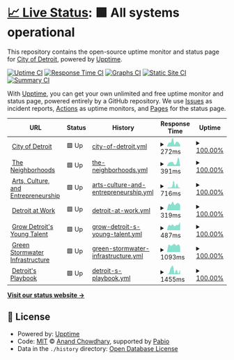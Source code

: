 # [📈 Live Status](https://CityOfDetroit.github.io/uptime): <!--live status--> **🟩 All systems operational**

This repository contains the open-source uptime monitor and status page for [City of Detroit](https://detroitmi.gov), powered by [Upptime](https://github.com/upptime/upptime).

[![Uptime CI](https://github.com/CityOfDetroit/uptime/workflows/Uptime%20CI/badge.svg)](https://github.com/CityOfDetroit/uptime/actions?query=workflow%3A%22Uptime+CI%22)
[![Response Time CI](https://github.com/CityOfDetroit/uptime/workflows/Response%20Time%20CI/badge.svg)](https://github.com/CityOfDetroit/uptime/actions?query=workflow%3A%22Response+Time+CI%22)
[![Graphs CI](https://github.com/CityOfDetroit/uptime/workflows/Graphs%20CI/badge.svg)](https://github.com/CityOfDetroit/uptime/actions?query=workflow%3A%22Graphs+CI%22)
[![Static Site CI](https://github.com/CityOfDetroit/uptime/workflows/Static%20Site%20CI/badge.svg)](https://github.com/CityOfDetroit/uptime/actions?query=workflow%3A%22Static+Site+CI%22)
[![Summary CI](https://github.com/CityOfDetroit/uptime/workflows/Summary%20CI/badge.svg)](https://github.com/CityOfDetroit/uptime/actions?query=workflow%3A%22Summary+CI%22)

With [Upptime](https://upptime.js.org), you can get your own unlimited and free uptime monitor and status page, powered entirely by a GitHub repository. We use [Issues](https://github.com/CityOfDetroit/uptime/issues) as incident reports, [Actions](https://github.com/CityOfDetroit/uptime/actions) as uptime monitors, and [Pages](https://CityOfDetroit.github.io/uptime) for the status page.

<!--start: status pages-->
<!-- This summary is generated by Upptime (https://github.com/upptime/upptime) -->
<!-- Do not edit this manually, your changes will be overwritten -->
<!-- prettier-ignore -->
| URL | Status | History | Response Time | Uptime |
| --- | ------ | ------- | ------------- | ------ |
| <img alt="" src="https://icons.duckduckgo.com/ip3/detroitmi.gov.ico" height="13"> [City of Detroit](https://detroitmi.gov) | 🟩 Up | [city-of-detroit.yml](https://github.com/CityOfDetroit/uptime/commits/HEAD/history/city-of-detroit.yml) | <details><summary><img alt="Response time graph" src="./graphs/city-of-detroit/response-time-week.png" height="20"> 272ms</summary><br><a href="https://CityOfDetroit.github.io/uptime/history/city-of-detroit"><img alt="Response time 291" src="https://img.shields.io/endpoint?url=https%3A%2F%2Fraw.githubusercontent.com%2FCityOfDetroit%2Fuptime%2FHEAD%2Fapi%2Fcity-of-detroit%2Fresponse-time.json"></a><br><a href="https://CityOfDetroit.github.io/uptime/history/city-of-detroit"><img alt="24-hour response time 101" src="https://img.shields.io/endpoint?url=https%3A%2F%2Fraw.githubusercontent.com%2FCityOfDetroit%2Fuptime%2FHEAD%2Fapi%2Fcity-of-detroit%2Fresponse-time-day.json"></a><br><a href="https://CityOfDetroit.github.io/uptime/history/city-of-detroit"><img alt="7-day response time 272" src="https://img.shields.io/endpoint?url=https%3A%2F%2Fraw.githubusercontent.com%2FCityOfDetroit%2Fuptime%2FHEAD%2Fapi%2Fcity-of-detroit%2Fresponse-time-week.json"></a><br><a href="https://CityOfDetroit.github.io/uptime/history/city-of-detroit"><img alt="30-day response time 294" src="https://img.shields.io/endpoint?url=https%3A%2F%2Fraw.githubusercontent.com%2FCityOfDetroit%2Fuptime%2FHEAD%2Fapi%2Fcity-of-detroit%2Fresponse-time-month.json"></a><br><a href="https://CityOfDetroit.github.io/uptime/history/city-of-detroit"><img alt="1-year response time 291" src="https://img.shields.io/endpoint?url=https%3A%2F%2Fraw.githubusercontent.com%2FCityOfDetroit%2Fuptime%2FHEAD%2Fapi%2Fcity-of-detroit%2Fresponse-time-year.json"></a></details> | <details><summary><a href="https://CityOfDetroit.github.io/uptime/history/city-of-detroit">100.00%</a></summary><a href="https://CityOfDetroit.github.io/uptime/history/city-of-detroit"><img alt="All-time uptime 100.00%" src="https://img.shields.io/endpoint?url=https%3A%2F%2Fraw.githubusercontent.com%2FCityOfDetroit%2Fuptime%2FHEAD%2Fapi%2Fcity-of-detroit%2Fuptime.json"></a><br><a href="https://CityOfDetroit.github.io/uptime/history/city-of-detroit"><img alt="24-hour uptime 100.00%" src="https://img.shields.io/endpoint?url=https%3A%2F%2Fraw.githubusercontent.com%2FCityOfDetroit%2Fuptime%2FHEAD%2Fapi%2Fcity-of-detroit%2Fuptime-day.json"></a><br><a href="https://CityOfDetroit.github.io/uptime/history/city-of-detroit"><img alt="7-day uptime 100.00%" src="https://img.shields.io/endpoint?url=https%3A%2F%2Fraw.githubusercontent.com%2FCityOfDetroit%2Fuptime%2FHEAD%2Fapi%2Fcity-of-detroit%2Fuptime-week.json"></a><br><a href="https://CityOfDetroit.github.io/uptime/history/city-of-detroit"><img alt="30-day uptime 100.00%" src="https://img.shields.io/endpoint?url=https%3A%2F%2Fraw.githubusercontent.com%2FCityOfDetroit%2Fuptime%2FHEAD%2Fapi%2Fcity-of-detroit%2Fuptime-month.json"></a><br><a href="https://CityOfDetroit.github.io/uptime/history/city-of-detroit"><img alt="1-year uptime 100.00%" src="https://img.shields.io/endpoint?url=https%3A%2F%2Fraw.githubusercontent.com%2FCityOfDetroit%2Fuptime%2FHEAD%2Fapi%2Fcity-of-detroit%2Fuptime-year.json"></a></details>
| <img alt="" src="https://icons.duckduckgo.com/ip3/theneighborhoods.org.ico" height="13"> [The Neighborhoods](https://theneighborhoods.org) | 🟩 Up | [the-neighborhoods.yml](https://github.com/CityOfDetroit/uptime/commits/HEAD/history/the-neighborhoods.yml) | <details><summary><img alt="Response time graph" src="./graphs/the-neighborhoods/response-time-week.png" height="20"> 391ms</summary><br><a href="https://CityOfDetroit.github.io/uptime/history/the-neighborhoods"><img alt="Response time 387" src="https://img.shields.io/endpoint?url=https%3A%2F%2Fraw.githubusercontent.com%2FCityOfDetroit%2Fuptime%2FHEAD%2Fapi%2Fthe-neighborhoods%2Fresponse-time.json"></a><br><a href="https://CityOfDetroit.github.io/uptime/history/the-neighborhoods"><img alt="24-hour response time 98" src="https://img.shields.io/endpoint?url=https%3A%2F%2Fraw.githubusercontent.com%2FCityOfDetroit%2Fuptime%2FHEAD%2Fapi%2Fthe-neighborhoods%2Fresponse-time-day.json"></a><br><a href="https://CityOfDetroit.github.io/uptime/history/the-neighborhoods"><img alt="7-day response time 391" src="https://img.shields.io/endpoint?url=https%3A%2F%2Fraw.githubusercontent.com%2FCityOfDetroit%2Fuptime%2FHEAD%2Fapi%2Fthe-neighborhoods%2Fresponse-time-week.json"></a><br><a href="https://CityOfDetroit.github.io/uptime/history/the-neighborhoods"><img alt="30-day response time 579" src="https://img.shields.io/endpoint?url=https%3A%2F%2Fraw.githubusercontent.com%2FCityOfDetroit%2Fuptime%2FHEAD%2Fapi%2Fthe-neighborhoods%2Fresponse-time-month.json"></a><br><a href="https://CityOfDetroit.github.io/uptime/history/the-neighborhoods"><img alt="1-year response time 387" src="https://img.shields.io/endpoint?url=https%3A%2F%2Fraw.githubusercontent.com%2FCityOfDetroit%2Fuptime%2FHEAD%2Fapi%2Fthe-neighborhoods%2Fresponse-time-year.json"></a></details> | <details><summary><a href="https://CityOfDetroit.github.io/uptime/history/the-neighborhoods">100.00%</a></summary><a href="https://CityOfDetroit.github.io/uptime/history/the-neighborhoods"><img alt="All-time uptime 100.00%" src="https://img.shields.io/endpoint?url=https%3A%2F%2Fraw.githubusercontent.com%2FCityOfDetroit%2Fuptime%2FHEAD%2Fapi%2Fthe-neighborhoods%2Fuptime.json"></a><br><a href="https://CityOfDetroit.github.io/uptime/history/the-neighborhoods"><img alt="24-hour uptime 100.00%" src="https://img.shields.io/endpoint?url=https%3A%2F%2Fraw.githubusercontent.com%2FCityOfDetroit%2Fuptime%2FHEAD%2Fapi%2Fthe-neighborhoods%2Fuptime-day.json"></a><br><a href="https://CityOfDetroit.github.io/uptime/history/the-neighborhoods"><img alt="7-day uptime 100.00%" src="https://img.shields.io/endpoint?url=https%3A%2F%2Fraw.githubusercontent.com%2FCityOfDetroit%2Fuptime%2FHEAD%2Fapi%2Fthe-neighborhoods%2Fuptime-week.json"></a><br><a href="https://CityOfDetroit.github.io/uptime/history/the-neighborhoods"><img alt="30-day uptime 100.00%" src="https://img.shields.io/endpoint?url=https%3A%2F%2Fraw.githubusercontent.com%2FCityOfDetroit%2Fuptime%2FHEAD%2Fapi%2Fthe-neighborhoods%2Fuptime-month.json"></a><br><a href="https://CityOfDetroit.github.io/uptime/history/the-neighborhoods"><img alt="1-year uptime 100.00%" src="https://img.shields.io/endpoint?url=https%3A%2F%2Fraw.githubusercontent.com%2FCityOfDetroit%2Fuptime%2FHEAD%2Fapi%2Fthe-neighborhoods%2Fuptime-year.json"></a></details>
| <img alt="" src="https://icons.duckduckgo.com/ip3/ace.detroitmi.gov.ico" height="13"> [Arts, Culture, and Entrepreneurship](https://ace.detroitmi.gov) | 🟩 Up | [arts-culture-and-entrepreneurship.yml](https://github.com/CityOfDetroit/uptime/commits/HEAD/history/arts-culture-and-entrepreneurship.yml) | <details><summary><img alt="Response time graph" src="./graphs/arts-culture-and-entrepreneurship/response-time-week.png" height="20"> 716ms</summary><br><a href="https://CityOfDetroit.github.io/uptime/history/arts-culture-and-entrepreneurship"><img alt="Response time 853" src="https://img.shields.io/endpoint?url=https%3A%2F%2Fraw.githubusercontent.com%2FCityOfDetroit%2Fuptime%2FHEAD%2Fapi%2Farts-culture-and-entrepreneurship%2Fresponse-time.json"></a><br><a href="https://CityOfDetroit.github.io/uptime/history/arts-culture-and-entrepreneurship"><img alt="24-hour response time 144" src="https://img.shields.io/endpoint?url=https%3A%2F%2Fraw.githubusercontent.com%2FCityOfDetroit%2Fuptime%2FHEAD%2Fapi%2Farts-culture-and-entrepreneurship%2Fresponse-time-day.json"></a><br><a href="https://CityOfDetroit.github.io/uptime/history/arts-culture-and-entrepreneurship"><img alt="7-day response time 716" src="https://img.shields.io/endpoint?url=https%3A%2F%2Fraw.githubusercontent.com%2FCityOfDetroit%2Fuptime%2FHEAD%2Fapi%2Farts-culture-and-entrepreneurship%2Fresponse-time-week.json"></a><br><a href="https://CityOfDetroit.github.io/uptime/history/arts-culture-and-entrepreneurship"><img alt="30-day response time 1089" src="https://img.shields.io/endpoint?url=https%3A%2F%2Fraw.githubusercontent.com%2FCityOfDetroit%2Fuptime%2FHEAD%2Fapi%2Farts-culture-and-entrepreneurship%2Fresponse-time-month.json"></a><br><a href="https://CityOfDetroit.github.io/uptime/history/arts-culture-and-entrepreneurship"><img alt="1-year response time 853" src="https://img.shields.io/endpoint?url=https%3A%2F%2Fraw.githubusercontent.com%2FCityOfDetroit%2Fuptime%2FHEAD%2Fapi%2Farts-culture-and-entrepreneurship%2Fresponse-time-year.json"></a></details> | <details><summary><a href="https://CityOfDetroit.github.io/uptime/history/arts-culture-and-entrepreneurship">100.00%</a></summary><a href="https://CityOfDetroit.github.io/uptime/history/arts-culture-and-entrepreneurship"><img alt="All-time uptime 99.92%" src="https://img.shields.io/endpoint?url=https%3A%2F%2Fraw.githubusercontent.com%2FCityOfDetroit%2Fuptime%2FHEAD%2Fapi%2Farts-culture-and-entrepreneurship%2Fuptime.json"></a><br><a href="https://CityOfDetroit.github.io/uptime/history/arts-culture-and-entrepreneurship"><img alt="24-hour uptime 100.00%" src="https://img.shields.io/endpoint?url=https%3A%2F%2Fraw.githubusercontent.com%2FCityOfDetroit%2Fuptime%2FHEAD%2Fapi%2Farts-culture-and-entrepreneurship%2Fuptime-day.json"></a><br><a href="https://CityOfDetroit.github.io/uptime/history/arts-culture-and-entrepreneurship"><img alt="7-day uptime 100.00%" src="https://img.shields.io/endpoint?url=https%3A%2F%2Fraw.githubusercontent.com%2FCityOfDetroit%2Fuptime%2FHEAD%2Fapi%2Farts-culture-and-entrepreneurship%2Fuptime-week.json"></a><br><a href="https://CityOfDetroit.github.io/uptime/history/arts-culture-and-entrepreneurship"><img alt="30-day uptime 100.00%" src="https://img.shields.io/endpoint?url=https%3A%2F%2Fraw.githubusercontent.com%2FCityOfDetroit%2Fuptime%2FHEAD%2Fapi%2Farts-culture-and-entrepreneurship%2Fuptime-month.json"></a><br><a href="https://CityOfDetroit.github.io/uptime/history/arts-culture-and-entrepreneurship"><img alt="1-year uptime 99.92%" src="https://img.shields.io/endpoint?url=https%3A%2F%2Fraw.githubusercontent.com%2FCityOfDetroit%2Fuptime%2FHEAD%2Fapi%2Farts-culture-and-entrepreneurship%2Fuptime-year.json"></a></details>
| <img alt="" src="https://icons.duckduckgo.com/ip3/detroitatwork.com.ico" height="13"> [Detroit at Work](https://detroitatwork.com) | 🟩 Up | [detroit-at-work.yml](https://github.com/CityOfDetroit/uptime/commits/HEAD/history/detroit-at-work.yml) | <details><summary><img alt="Response time graph" src="./graphs/detroit-at-work/response-time-week.png" height="20"> 319ms</summary><br><a href="https://CityOfDetroit.github.io/uptime/history/detroit-at-work"><img alt="Response time 614" src="https://img.shields.io/endpoint?url=https%3A%2F%2Fraw.githubusercontent.com%2FCityOfDetroit%2Fuptime%2FHEAD%2Fapi%2Fdetroit-at-work%2Fresponse-time.json"></a><br><a href="https://CityOfDetroit.github.io/uptime/history/detroit-at-work"><img alt="24-hour response time 260" src="https://img.shields.io/endpoint?url=https%3A%2F%2Fraw.githubusercontent.com%2FCityOfDetroit%2Fuptime%2FHEAD%2Fapi%2Fdetroit-at-work%2Fresponse-time-day.json"></a><br><a href="https://CityOfDetroit.github.io/uptime/history/detroit-at-work"><img alt="7-day response time 319" src="https://img.shields.io/endpoint?url=https%3A%2F%2Fraw.githubusercontent.com%2FCityOfDetroit%2Fuptime%2FHEAD%2Fapi%2Fdetroit-at-work%2Fresponse-time-week.json"></a><br><a href="https://CityOfDetroit.github.io/uptime/history/detroit-at-work"><img alt="30-day response time 346" src="https://img.shields.io/endpoint?url=https%3A%2F%2Fraw.githubusercontent.com%2FCityOfDetroit%2Fuptime%2FHEAD%2Fapi%2Fdetroit-at-work%2Fresponse-time-month.json"></a><br><a href="https://CityOfDetroit.github.io/uptime/history/detroit-at-work"><img alt="1-year response time 614" src="https://img.shields.io/endpoint?url=https%3A%2F%2Fraw.githubusercontent.com%2FCityOfDetroit%2Fuptime%2FHEAD%2Fapi%2Fdetroit-at-work%2Fresponse-time-year.json"></a></details> | <details><summary><a href="https://CityOfDetroit.github.io/uptime/history/detroit-at-work">100.00%</a></summary><a href="https://CityOfDetroit.github.io/uptime/history/detroit-at-work"><img alt="All-time uptime 99.94%" src="https://img.shields.io/endpoint?url=https%3A%2F%2Fraw.githubusercontent.com%2FCityOfDetroit%2Fuptime%2FHEAD%2Fapi%2Fdetroit-at-work%2Fuptime.json"></a><br><a href="https://CityOfDetroit.github.io/uptime/history/detroit-at-work"><img alt="24-hour uptime 100.00%" src="https://img.shields.io/endpoint?url=https%3A%2F%2Fraw.githubusercontent.com%2FCityOfDetroit%2Fuptime%2FHEAD%2Fapi%2Fdetroit-at-work%2Fuptime-day.json"></a><br><a href="https://CityOfDetroit.github.io/uptime/history/detroit-at-work"><img alt="7-day uptime 100.00%" src="https://img.shields.io/endpoint?url=https%3A%2F%2Fraw.githubusercontent.com%2FCityOfDetroit%2Fuptime%2FHEAD%2Fapi%2Fdetroit-at-work%2Fuptime-week.json"></a><br><a href="https://CityOfDetroit.github.io/uptime/history/detroit-at-work"><img alt="30-day uptime 100.00%" src="https://img.shields.io/endpoint?url=https%3A%2F%2Fraw.githubusercontent.com%2FCityOfDetroit%2Fuptime%2FHEAD%2Fapi%2Fdetroit-at-work%2Fuptime-month.json"></a><br><a href="https://CityOfDetroit.github.io/uptime/history/detroit-at-work"><img alt="1-year uptime 99.94%" src="https://img.shields.io/endpoint?url=https%3A%2F%2Fraw.githubusercontent.com%2FCityOfDetroit%2Fuptime%2FHEAD%2Fapi%2Fdetroit-at-work%2Fuptime-year.json"></a></details>
| <img alt="" src="https://icons.duckduckgo.com/ip3/gdyt.org.ico" height="13"> [Grow Detroit's Young Talent](https://gdyt.org) | 🟩 Up | [grow-detroit-s-young-talent.yml](https://github.com/CityOfDetroit/uptime/commits/HEAD/history/grow-detroit-s-young-talent.yml) | <details><summary><img alt="Response time graph" src="./graphs/grow-detroit-s-young-talent/response-time-week.png" height="20"> 487ms</summary><br><a href="https://CityOfDetroit.github.io/uptime/history/grow-detroit-s-young-talent"><img alt="Response time 662" src="https://img.shields.io/endpoint?url=https%3A%2F%2Fraw.githubusercontent.com%2FCityOfDetroit%2Fuptime%2FHEAD%2Fapi%2Fgrow-detroit-s-young-talent%2Fresponse-time.json"></a><br><a href="https://CityOfDetroit.github.io/uptime/history/grow-detroit-s-young-talent"><img alt="24-hour response time 727" src="https://img.shields.io/endpoint?url=https%3A%2F%2Fraw.githubusercontent.com%2FCityOfDetroit%2Fuptime%2FHEAD%2Fapi%2Fgrow-detroit-s-young-talent%2Fresponse-time-day.json"></a><br><a href="https://CityOfDetroit.github.io/uptime/history/grow-detroit-s-young-talent"><img alt="7-day response time 487" src="https://img.shields.io/endpoint?url=https%3A%2F%2Fraw.githubusercontent.com%2FCityOfDetroit%2Fuptime%2FHEAD%2Fapi%2Fgrow-detroit-s-young-talent%2Fresponse-time-week.json"></a><br><a href="https://CityOfDetroit.github.io/uptime/history/grow-detroit-s-young-talent"><img alt="30-day response time 430" src="https://img.shields.io/endpoint?url=https%3A%2F%2Fraw.githubusercontent.com%2FCityOfDetroit%2Fuptime%2FHEAD%2Fapi%2Fgrow-detroit-s-young-talent%2Fresponse-time-month.json"></a><br><a href="https://CityOfDetroit.github.io/uptime/history/grow-detroit-s-young-talent"><img alt="1-year response time 662" src="https://img.shields.io/endpoint?url=https%3A%2F%2Fraw.githubusercontent.com%2FCityOfDetroit%2Fuptime%2FHEAD%2Fapi%2Fgrow-detroit-s-young-talent%2Fresponse-time-year.json"></a></details> | <details><summary><a href="https://CityOfDetroit.github.io/uptime/history/grow-detroit-s-young-talent">100.00%</a></summary><a href="https://CityOfDetroit.github.io/uptime/history/grow-detroit-s-young-talent"><img alt="All-time uptime 100.00%" src="https://img.shields.io/endpoint?url=https%3A%2F%2Fraw.githubusercontent.com%2FCityOfDetroit%2Fuptime%2FHEAD%2Fapi%2Fgrow-detroit-s-young-talent%2Fuptime.json"></a><br><a href="https://CityOfDetroit.github.io/uptime/history/grow-detroit-s-young-talent"><img alt="24-hour uptime 100.00%" src="https://img.shields.io/endpoint?url=https%3A%2F%2Fraw.githubusercontent.com%2FCityOfDetroit%2Fuptime%2FHEAD%2Fapi%2Fgrow-detroit-s-young-talent%2Fuptime-day.json"></a><br><a href="https://CityOfDetroit.github.io/uptime/history/grow-detroit-s-young-talent"><img alt="7-day uptime 100.00%" src="https://img.shields.io/endpoint?url=https%3A%2F%2Fraw.githubusercontent.com%2FCityOfDetroit%2Fuptime%2FHEAD%2Fapi%2Fgrow-detroit-s-young-talent%2Fuptime-week.json"></a><br><a href="https://CityOfDetroit.github.io/uptime/history/grow-detroit-s-young-talent"><img alt="30-day uptime 100.00%" src="https://img.shields.io/endpoint?url=https%3A%2F%2Fraw.githubusercontent.com%2FCityOfDetroit%2Fuptime%2FHEAD%2Fapi%2Fgrow-detroit-s-young-talent%2Fuptime-month.json"></a><br><a href="https://CityOfDetroit.github.io/uptime/history/grow-detroit-s-young-talent"><img alt="1-year uptime 100.00%" src="https://img.shields.io/endpoint?url=https%3A%2F%2Fraw.githubusercontent.com%2FCityOfDetroit%2Fuptime%2FHEAD%2Fapi%2Fgrow-detroit-s-young-talent%2Fuptime-year.json"></a></details>
| <img alt="" src="https://icons.duckduckgo.com/ip3/detroitstormwater.org.ico" height="13"> [Green Stormwater Infrastructure](https://detroitstormwater.org) | 🟩 Up | [green-stormwater-infrastructure.yml](https://github.com/CityOfDetroit/uptime/commits/HEAD/history/green-stormwater-infrastructure.yml) | <details><summary><img alt="Response time graph" src="./graphs/green-stormwater-infrastructure/response-time-week.png" height="20"> 1093ms</summary><br><a href="https://CityOfDetroit.github.io/uptime/history/green-stormwater-infrastructure"><img alt="Response time 1574" src="https://img.shields.io/endpoint?url=https%3A%2F%2Fraw.githubusercontent.com%2FCityOfDetroit%2Fuptime%2FHEAD%2Fapi%2Fgreen-stormwater-infrastructure%2Fresponse-time.json"></a><br><a href="https://CityOfDetroit.github.io/uptime/history/green-stormwater-infrastructure"><img alt="24-hour response time 872" src="https://img.shields.io/endpoint?url=https%3A%2F%2Fraw.githubusercontent.com%2FCityOfDetroit%2Fuptime%2FHEAD%2Fapi%2Fgreen-stormwater-infrastructure%2Fresponse-time-day.json"></a><br><a href="https://CityOfDetroit.github.io/uptime/history/green-stormwater-infrastructure"><img alt="7-day response time 1093" src="https://img.shields.io/endpoint?url=https%3A%2F%2Fraw.githubusercontent.com%2FCityOfDetroit%2Fuptime%2FHEAD%2Fapi%2Fgreen-stormwater-infrastructure%2Fresponse-time-week.json"></a><br><a href="https://CityOfDetroit.github.io/uptime/history/green-stormwater-infrastructure"><img alt="30-day response time 1416" src="https://img.shields.io/endpoint?url=https%3A%2F%2Fraw.githubusercontent.com%2FCityOfDetroit%2Fuptime%2FHEAD%2Fapi%2Fgreen-stormwater-infrastructure%2Fresponse-time-month.json"></a><br><a href="https://CityOfDetroit.github.io/uptime/history/green-stormwater-infrastructure"><img alt="1-year response time 1574" src="https://img.shields.io/endpoint?url=https%3A%2F%2Fraw.githubusercontent.com%2FCityOfDetroit%2Fuptime%2FHEAD%2Fapi%2Fgreen-stormwater-infrastructure%2Fresponse-time-year.json"></a></details> | <details><summary><a href="https://CityOfDetroit.github.io/uptime/history/green-stormwater-infrastructure">100.00%</a></summary><a href="https://CityOfDetroit.github.io/uptime/history/green-stormwater-infrastructure"><img alt="All-time uptime 100.00%" src="https://img.shields.io/endpoint?url=https%3A%2F%2Fraw.githubusercontent.com%2FCityOfDetroit%2Fuptime%2FHEAD%2Fapi%2Fgreen-stormwater-infrastructure%2Fuptime.json"></a><br><a href="https://CityOfDetroit.github.io/uptime/history/green-stormwater-infrastructure"><img alt="24-hour uptime 100.00%" src="https://img.shields.io/endpoint?url=https%3A%2F%2Fraw.githubusercontent.com%2FCityOfDetroit%2Fuptime%2FHEAD%2Fapi%2Fgreen-stormwater-infrastructure%2Fuptime-day.json"></a><br><a href="https://CityOfDetroit.github.io/uptime/history/green-stormwater-infrastructure"><img alt="7-day uptime 100.00%" src="https://img.shields.io/endpoint?url=https%3A%2F%2Fraw.githubusercontent.com%2FCityOfDetroit%2Fuptime%2FHEAD%2Fapi%2Fgreen-stormwater-infrastructure%2Fuptime-week.json"></a><br><a href="https://CityOfDetroit.github.io/uptime/history/green-stormwater-infrastructure"><img alt="30-day uptime 100.00%" src="https://img.shields.io/endpoint?url=https%3A%2F%2Fraw.githubusercontent.com%2FCityOfDetroit%2Fuptime%2FHEAD%2Fapi%2Fgreen-stormwater-infrastructure%2Fuptime-month.json"></a><br><a href="https://CityOfDetroit.github.io/uptime/history/green-stormwater-infrastructure"><img alt="1-year uptime 100.00%" src="https://img.shields.io/endpoint?url=https%3A%2F%2Fraw.githubusercontent.com%2FCityOfDetroit%2Fuptime%2FHEAD%2Fapi%2Fgreen-stormwater-infrastructure%2Fuptime-year.json"></a></details>
| <img alt="" src="https://icons.duckduckgo.com/ip3/playbook.detroitmi.gov.ico" height="13"> [Detroit's Playbook](https://playbook.detroitmi.gov) | 🟩 Up | [detroit-s-playbook.yml](https://github.com/CityOfDetroit/uptime/commits/HEAD/history/detroit-s-playbook.yml) | <details><summary><img alt="Response time graph" src="./graphs/detroit-s-playbook/response-time-week.png" height="20"> 1455ms</summary><br><a href="https://CityOfDetroit.github.io/uptime/history/detroit-s-playbook"><img alt="Response time 958" src="https://img.shields.io/endpoint?url=https%3A%2F%2Fraw.githubusercontent.com%2FCityOfDetroit%2Fuptime%2FHEAD%2Fapi%2Fdetroit-s-playbook%2Fresponse-time.json"></a><br><a href="https://CityOfDetroit.github.io/uptime/history/detroit-s-playbook"><img alt="24-hour response time 1690" src="https://img.shields.io/endpoint?url=https%3A%2F%2Fraw.githubusercontent.com%2FCityOfDetroit%2Fuptime%2FHEAD%2Fapi%2Fdetroit-s-playbook%2Fresponse-time-day.json"></a><br><a href="https://CityOfDetroit.github.io/uptime/history/detroit-s-playbook"><img alt="7-day response time 1455" src="https://img.shields.io/endpoint?url=https%3A%2F%2Fraw.githubusercontent.com%2FCityOfDetroit%2Fuptime%2FHEAD%2Fapi%2Fdetroit-s-playbook%2Fresponse-time-week.json"></a><br><a href="https://CityOfDetroit.github.io/uptime/history/detroit-s-playbook"><img alt="30-day response time 1588" src="https://img.shields.io/endpoint?url=https%3A%2F%2Fraw.githubusercontent.com%2FCityOfDetroit%2Fuptime%2FHEAD%2Fapi%2Fdetroit-s-playbook%2Fresponse-time-month.json"></a><br><a href="https://CityOfDetroit.github.io/uptime/history/detroit-s-playbook"><img alt="1-year response time 958" src="https://img.shields.io/endpoint?url=https%3A%2F%2Fraw.githubusercontent.com%2FCityOfDetroit%2Fuptime%2FHEAD%2Fapi%2Fdetroit-s-playbook%2Fresponse-time-year.json"></a></details> | <details><summary><a href="https://CityOfDetroit.github.io/uptime/history/detroit-s-playbook">100.00%</a></summary><a href="https://CityOfDetroit.github.io/uptime/history/detroit-s-playbook"><img alt="All-time uptime 95.57%" src="https://img.shields.io/endpoint?url=https%3A%2F%2Fraw.githubusercontent.com%2FCityOfDetroit%2Fuptime%2FHEAD%2Fapi%2Fdetroit-s-playbook%2Fuptime.json"></a><br><a href="https://CityOfDetroit.github.io/uptime/history/detroit-s-playbook"><img alt="24-hour uptime 100.00%" src="https://img.shields.io/endpoint?url=https%3A%2F%2Fraw.githubusercontent.com%2FCityOfDetroit%2Fuptime%2FHEAD%2Fapi%2Fdetroit-s-playbook%2Fuptime-day.json"></a><br><a href="https://CityOfDetroit.github.io/uptime/history/detroit-s-playbook"><img alt="7-day uptime 100.00%" src="https://img.shields.io/endpoint?url=https%3A%2F%2Fraw.githubusercontent.com%2FCityOfDetroit%2Fuptime%2FHEAD%2Fapi%2Fdetroit-s-playbook%2Fuptime-week.json"></a><br><a href="https://CityOfDetroit.github.io/uptime/history/detroit-s-playbook"><img alt="30-day uptime 100.00%" src="https://img.shields.io/endpoint?url=https%3A%2F%2Fraw.githubusercontent.com%2FCityOfDetroit%2Fuptime%2FHEAD%2Fapi%2Fdetroit-s-playbook%2Fuptime-month.json"></a><br><a href="https://CityOfDetroit.github.io/uptime/history/detroit-s-playbook"><img alt="1-year uptime 95.57%" src="https://img.shields.io/endpoint?url=https%3A%2F%2Fraw.githubusercontent.com%2FCityOfDetroit%2Fuptime%2FHEAD%2Fapi%2Fdetroit-s-playbook%2Fuptime-year.json"></a></details>

<!--end: status pages-->

[**Visit our status website →**](https://CityOfDetroit.github.io/uptime)

## 📄 License

- Powered by: [Upptime](https://github.com/upptime/upptime)
- Code: [MIT](./LICENSE) © [Anand Chowdhary](https://anandchowdhary.com), supported by [Pabio](https://pabio.com)
- Data in the `./history` directory: [Open Database License](https://opendatacommons.org/licenses/odbl/1-0/)
